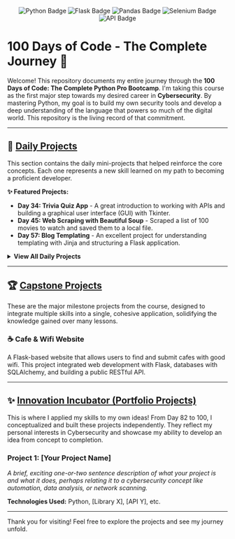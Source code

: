<p align="center">
  <img src="https://img.shields.io/badge/Python-3776AB?style=for-the-badge&logo=python&logoColor=white" alt="Python Badge">
  <img src="https://img.shields.io/badge/Flask-000000?style=for-the-badge&logo=flask&logoColor=white" alt="Flask Badge">
  <img src="https://img.shields.io/badge/Pandas-150458?style=for-the-badge&logo=pandas&logoColor=white" alt="Pandas Badge">
  <img src="https://img.shields.io/badge/Selenium-43B02A?style=for-the-badge&logo=selenium&logoColor=white" alt="Selenium Badge">
  <img src="https://img.shields.io/badge/API-20232A?style=for-the-badge&logo=json&logoColor=white" alt="API Badge">
</p>

# 100 Days of Code - The Complete Journey 🚀

Welcome! This repository documents my entire journey through the **100 Days of Code: The Complete Python Pro Bootcamp**. I'm taking this course as the first major step towards my desired career in **Cybersecurity**. By mastering Python, my goal is to build my own security tools and develop a deep understanding of the language that powers so much of the digital world. This repository is the living record of that commitment.

---

## 📂 [Daily Projects](./Projects/)

This section contains the daily mini-projects that helped reinforce the core concepts. Each one represents a new skill learned on my path to becoming a proficient developer.

**✨ Featured Projects:**
* **Day 34: Trivia Quiz App** - A great introduction to working with APIs and building a graphical user interface (GUI) with Tkinter.
* **Day 45: Web Scraping with Beautiful Soup** - Scraped a list of 100 movies to watch and saved them to a local file.
* **Day 57: Blog Templating** - An excellent project for understanding templating with Jinja and structuring a Flask application.

<details>
<summary><strong>View All Daily Projects</strong></summary>

* [Day 1: Band Name Generator](./Projects/Day-01-Band-Name-Generator)
* [Day 2: Tip Calculator](./Projects/Day-02-Tip-Calculator)
* </details>

---

## 🏆 [Capstone Projects](./capstone-projects/)

These are the major milestone projects from the course, designed to integrate multiple skills into a single, cohesive application, solidifying the knowledge gained over many lessons.

### ☕️ Cafe & Wifi Website
A Flask-based website that allows users to find and submit cafes with good wifi. This project integrated web development with Flask, databases with SQLAlchemy, and building a public RESTful API.

---

## ✨ [Innovation Incubator (Portfolio Projects)](./portfolio-projects/)

This is where I applied my skills to my own ideas! From Day 82 to 100, I conceptualized and built these projects independently. They reflect my personal interests in Cybersecurity and showcase my ability to develop an idea from concept to completion.

### Project 1: [Your Project Name]
*A brief, exciting one-or-two sentence description of what your project is and what it does, perhaps relating it to a cybersecurity concept like automation, data analysis, or network scanning.*

**Technologies Used:** Python, [Library X], [API Y], etc.

---

Thank you for visiting! Feel free to explore the projects and see my journey unfold.
